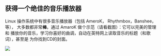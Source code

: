 <?php require("../../entete.php"); ?> <?php require("../../base.php"); ?> <?php require("../../fonctions.php"); ?>

<div id="corps">

<h2>获得一个绝佳的音乐播放器</h2>


<p>Linux 操作系统中有很多音乐播放器（包括 AmeroK， Rhythmbox，Banshee，等），
大多数都非常<b>棒</b>。通过 AmaroK 做个示范（请看截图）：它可以完美的管理和
播放你的音乐，学习你喜好的曲调，自动在英特网上读取音乐的标题（和歌词），甚至是
为你找到CD的封面。</p>

<img src="Images/amarok.png" />

</div>


